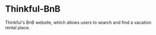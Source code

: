 # Thinkful-BnB
Thinkful's BnB website, which allows users to search and find a vacation rental place.
